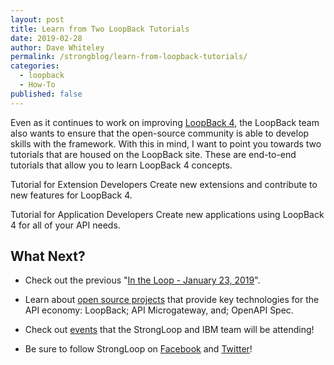 ```yaml
---
layout: post
title: Learn from Two LoopBack Tutorials
date: 2019-02-28
author: Dave Whiteley
permalink: /strongblog/learn-from-loopback-tutorials/
categories:
  - loopback
  - How-To
published: false
---
```


Even as it continues to work on improving [LoopBack 4](https://v4.loopback.io/), the LoopBack team also wants to ensure that the open-source community is able to develop skills with the framework. With this in mind, I want to point you towards two tutorials that are housed on the LoopBack site. These are end-to-end tutorials that allow you to learn LoopBack 4 concepts.



Tutorial for Extension Developers
Create new extensions and contribute to new features for LoopBack 4.

Tutorial for Application Developers
Create new applications using LoopBack 4 for all of your API needs.

## What Next?

* Check out the previous "[In the Loop - January 23, 2019](https://strongloop.com/strongblog/in-the-loop-january-23-2019/)".

* Learn about [open source projects](https://strongloop.com/projects/) that provide key technologies for the API economy: LoopBack; API Microgateway, and; OpenAPI Spec. 

* Check out [events](https://strongloop.com/events/) that the StrongLoop and IBM team will be attending!

* Be sure to follow StrongLoop on [Facebook](https://www.facebook.com/strongloop/) and [Twitter](https://twitter.com/StrongLoop)!


